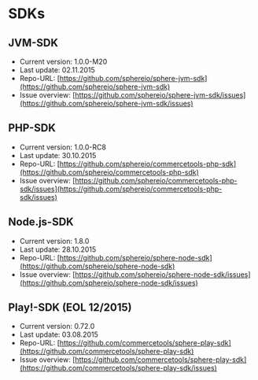 # SDKs

## JVM-SDK

* Current version: 1.0.0-M20
* Last update: 02.11.2015
* Repo-URL: [https://github.com/sphereio/sphere-jvm-sdk](https://github.com/sphereio/sphere-jvm-sdk)
* Issue overview: [https://github.com/sphereio/sphere-jvm-sdk/issues](https://github.com/sphereio/sphere-jvm-sdk/issues)

## PHP-SDK

* Current version: 1.0.0-RC8
* Last update: 30.10.2015
* Repo-URL: [https://github.com/sphereio/commercetools-php-sdk](https://github.com/sphereio/commercetools-php-sdk)
* Issue overview: [https://github.com/sphereio/commercetools-php-sdk/issues](https://github.com/sphereio/commercetools-php-sdk/issues)

## Node.js-SDK

* Current version: 1.8.0
* Last update: 28.10.2015
* Repo-URL: [https://github.com/sphereio/sphere-node-sdk](https://github.com/sphereio/sphere-node-sdk)
* Issue overview: [https://github.com/sphereio/sphere-node-sdk/issues](https://github.com/sphereio/sphere-node-sdk/issues)

## Play!-SDK (EOL 12/2015)

* Current version: 0.72.0
* Last update: 03.08.2015
* Repo-URL: [https://github.com/commercetools/sphere-play-sdk](https://github.com/commercetools/sphere-play-sdk)
* Issue overview: [https://github.com/commercetools/sphere-play-sdk](https://github.com/commercetools/sphere-play-sdk/issues)
